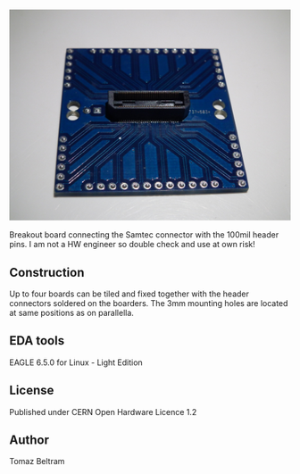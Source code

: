 # <ParaTile>

![Connector side view of the board.](/para-tile/images/parallella_breakout.jpeg)

Breakout board connecting the Samtec connector with the 100mil header pins. I am not a HW engineer so double check and use at own risk!

## Construction

Up to four boards can be tiled and fixed together with the header connectors soldered on the boarders. The 3mm mounting holes are located at same positions as on parallella.

## EDA tools

EAGLE 6.5.0 for Linux - Light Edition

## License

Published under CERN Open Hardware Licence 1.2

## Author

Tomaz Beltram

